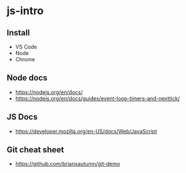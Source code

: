 # js-intro

## Install
- VS Code
- Node
- Chrome

## Node docs
- https://nodejs.org/en/docs/
- https://nodejs.org/en/docs/guides/event-loop-timers-and-nexttick/
## JS Docs
- https://developer.mozilla.org/en-US/docs/Web/JavaScript
## Git cheat sheet
- https://github.com/brianxautumn/git-demo